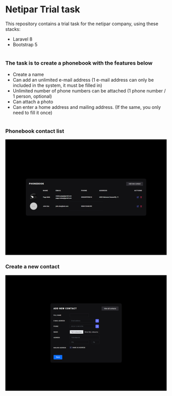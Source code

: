 # Netipar Trial task
This repository contains a trial task for the netipar company, using these stacks:
- Laravel 8
- Bootstrap 5

#

### The task is to create a phonebook with the features below
- Create a name
- Can add an unlimited e-mail address (1 e-mail address can only be included in the system, it must be filled in)
- Unlimited number of phone numbers can be attached (1 phone number / 1 person, optional)
- Can attach a photo
- Can enter a home address and mailing address. (If the same, you only need to fill it once)

#

### Phonebook contact list
![Screenshot](design/phonebook.png)

### Create a new contact
![Screenshot](design/create.png)
